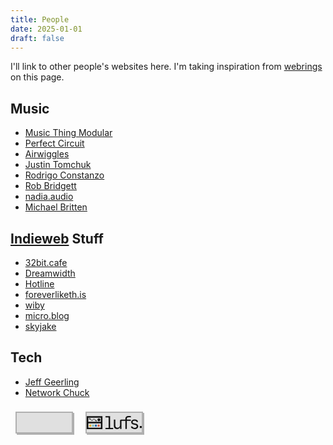 ```yaml
---
title: People
date: 2025-01-01
draft: false
---
```


I'll link to other people's websites here. I'm taking inspiration from [webrings](https://indieweb.org/webring) on this page.

## Music
- [Music Thing Modular](https://www.musicthing.co.uk/)
- [Perfect Circuit](https://www.perfectcircuit.com/signal)
- [Airwiggles](https://www.airwiggles.com/)
- [Justin Tomchuk](https://justintomchuk.com/)
- [Rodrigo Constanzo](https://rodrigoconstanzo.com/)
- [Rob Bridgett](https://robbridgett.com/)
- [nadia.audio](https://nadia.audio/)
- [Michael Britten](https://michaelbritten.music/)

## [Indieweb](https://indieweb.org/) Stuff
- [32bit.cafe](https://32bit.cafe/)
- [Dreamwidth](https://www.dreamwidth.org/)
- [Hotline](https://hotlinewebring.club/)
- [foreverliketh.is](https://foreverliketh.is/)
- [wiby](https://wiby.org/)
- [micro.blog](https://micro.blog/)
- [skyjake](https://gmi.skyjake.fi/)

## Tech

- [Jeff Geerling](https://www.youtube.com/@JeffGeerling)
- [Network Chuck](https://www.youtube.com/@NetworkChuck)


<html lang="en">

<head>

<meta charset="UTF-8">

<title>Daniel Ramirez's Retro Button</title>

<style>

@keyframes pulseShadow {

0%, 100% {

box-shadow: 2px 2px 0 #b0b0b0;

}

50% {

box-shadow: 4px 4px 0 #888;

}

}

@keyframes subtle-float {

0%, 100% {

transform: translateY(0px);

}

50% {

transform: translateY(-2px);

}

}

@keyframes eyeBlink {

0%, 95%, 100% { transform: scaleY(1); }

97% { transform: scaleY(0.1); }

}

.webring-button {

animation: pulseShadow 2s infinite, subtle-float 3s ease-in-out infinite;

width: 88px;

height: 31px;

display: inline-block;

overflow: hidden;

cursor: pointer;

text-decoration: none;

background: #e0e0e0;

border: 2px solid #b0b0b0;

box-shadow:

0 0 0 4px #f8f8f8,

0 0 0 6px #888,

2px 2px 0 0 #b0b0b0;

margin: 8px;

padding: 0;

transition: background 0.1s;

position: relative;

}

.webring-button:hover {

animation-play-state: paused;

box-shadow: none;

background: #d0d0d0;

}

.webring-button svg {

width: 88px;

height: 31px;

display: block;

margin: 0 auto;

background: #e0e0e0;

}

/* Sparkle animation */

@keyframes sparkle {

0%, 100% { opacity: 0; transform: scale(0.5); }

50% { opacity: 0.8; transform: scale(1); }

}

.sparkle {

position: absolute;

width: 2px;

height: 2px;

background: #fff;

border-radius: 50%;

z-index: 10;

animation: sparkle 2s infinite;

pointer-events: none;

}

</style>

</head>

<body>

<a href="https://danialrami.com" class="webring-button" title="danialrami.com!">

<!-- Add sparkles with JavaScript -->

<script>

(function() {

const addSparkles = function() {

const button = document.querySelector('.webring-button');

if (!button) return;

// Just add a few subtle sparkles

for (let i = 0; i < 5; i++) {

const sparkle = document.createElement('div');

sparkle.className = 'sparkle';

// Random position

const left = 10 + Math.floor(Math.random() * 70);

const top = 5 + Math.floor(Math.random() * 20);

sparkle.style.left = left + 'px';

sparkle.style.top = top + 'px';

// Different delays

sparkle.style.animationDelay = (i * 0.4) + 's';

button.appendChild(sparkle);

}

};

// Run when DOM is ready

if (document.readyState === 'loading') {

document.addEventListener('DOMContentLoaded', addSparkles);

} else {

addSparkles();

}

})();

</script>

<svg width="88" height="31" viewBox="0 0 88 31" xmlns="http://www.w3.org/2000/svg">

<rect width="88" height="31" fill="#e0e0e0"/>

<style>

.eye { animation: eyeBlink 4s infinite; transform-origin: center; }

.cloud:nth-child(1) .eye { animation-delay: 0s; }

.cloud:nth-child(2) .eye { animation-delay: 1.5s; }

.cloud:nth-child(3) .eye { animation-delay: 2.7s; }

</style>

<!-- Cloud 1 -->

<g class="cloud">

<path d="M15,5 C19,5 22,7 22,11 C26,11 29,14 29,18 C29,22 26,25 22,25 L8,25 C4,25 1,22 1,18 C1,14 4,11 8,11 C8,7 11,5 15,5 Z"

fill="#d8d8d8" stroke="#888" stroke-width="1"/>

<circle class="eye" cx="11" cy="16" r="2" fill="#222"/>

<circle class="eye" cx="19" cy="16" r="2" fill="#222"/>

</g>

<!-- Cloud 2 -->

<g class="cloud">

<path d="M44,5 C48,5 51,7 51,11 C55,11 58,14 58,18 C58,22 55,25 51,25 L37,25 C33,25 30,22 30,18 C30,14 33,11 37,11 C37,7 40,5 44,5 Z"

fill="#d8d8d8" stroke="#888" stroke-width="1"/>

<circle class="eye" cx="40" cy="16" r="2" fill="#222"/>

<circle class="eye" cx="48" cy="16" r="2" fill="#222"/>

</g>

<!-- Cloud 3 -->

<g class="cloud">

<path d="M73,5 C77,5 80,7 80,11 C84,11 87,14 87,18 C87,22 84,25 80,25 L66,25 C62,25 59,22 59,18 C59,14 62,11 66,11 C66,7 69,5 73,5 Z"

fill="#d8d8d8" stroke="#888" stroke-width="1"/>

<circle class="eye" cx="69" cy="16" r="2" fill="#222"/>

<circle class="eye" cx="77" cy="16" r="2" fill="#222"/>

</g>

</svg>

</a>

</body>

</html>
<html lang="en">

<head>

<meta charset="UTF-8">

<title>LUFS Retro Button</title>

<style>

@keyframes pulseShadow {

0%, 100% {

box-shadow: 2px 2px 0 #b0b0b0;

}

50% {

box-shadow: 4px 4px 0 #888;

}

}

@keyframes subtle-float {

0%, 100% {

transform: translateY(0px);

}

50% {

transform: translateY(-2px);

}

}

@keyframes sparkle {

0%, 100% {

opacity: 0;

transform: scale(0.5);

}

50% {

opacity: 0.8;

transform: scale(1);

}

}

.webring-button {

animation: pulseShadow 2s infinite, subtle-float 3s ease-in-out infinite;

width: 88px;

height: 31px;

display: inline-block;

overflow: hidden;

cursor: pointer;

text-decoration: none;

background: #e0e0e0;

border: 2px solid #b0b0b0;

box-shadow:

0 0 0 4px #f8f8f8,

0 0 0 6px #888,

2px 2px 0 0 #b0b0b0;

margin: 8px;

padding: 0;

transition: background 0.1s;

position: relative;

}

.webring-button:hover {

animation-play-state: paused;

box-shadow: none;

background: #d0d0d0;

}

.webring-button svg {

width: 88px;

height: 31px;

display: block;

margin: 0 auto;

background: #e0e0e0;

}

.sparkle {

position: absolute;

width: 4px;

height: 4px;

background: #fff;

border-radius: 50%;

z-index: 10;

animation: sparkle 2s infinite;

pointer-events: none;

}

.cls-1 { fill: #78beba; }

.cls-2 { fill: #111; }

.cls-3 { fill: #2069af; }

.cls-4 { fill: #d35233; }

.cls-5 { fill: #e7b225; }

</style>

</head>

<body>

<a href="https://lufs.audio" class="webring-button" title="LUFS Audio">

<!-- Add sparkles with JavaScript -->

<script>

(function() {

const addSparkles = function() {

const button = document.querySelector('.webring-button');

if (!button) return;

// Just add a few subtle sparkles

for (let i = 0; i < 5; i++) {

const sparkle = document.createElement('div');

sparkle.className = 'sparkle';

// Position sparkles around the LUFS logo

const left = 20 + Math.floor(Math.random() * 50);

const top = 10 + Math.floor(Math.random() * 15);

sparkle.style.left = left + 'px';

sparkle.style.top = top + 'px';

// Different delays

sparkle.style.animationDelay = (i * 0.4) + 's';

button.appendChild(sparkle);

}

};

// Run when DOM is ready

if (document.readyState === 'loading') {

document.addEventListener('DOMContentLoaded', addSparkles);

} else {

addSparkles();

}

})();

</script>

<svg width="88" height="31" viewBox="0 0 959.4 226.8" xmlns="http://www.w3.org/2000/svg">

<rect width="959.4" height="226.8" fill="#e0e0e0"/>

<g id="Layer_1-2" data-name="Layer 1">

<g>

<path class="cls-3" d="m159.04,147.69c3.01,0,6.03-.03,9.04,0,4.26.05,7.52,2.71,7.85,7.1.53,7,.54,14.05,0,21.05-.34,4.41-3.49,7.1-7.79,7.15-6.03.07-12.06.08-18.08,0-4.77-.06-7.95-3.39-8.01-8.34-.07-6.18-.07-12.37,0-18.55.05-5.06,3.33-8.37,8.19-8.41,2.93-.02,5.86,0,8.8,0Z"/>

<path class="cls-4" d="m207.66,147.69c3.01,0,6.03-.04,9.04,0,4.55.07,7.82,3.45,7.86,8.22.05,6.27.05,12.53,0,18.8-.04,4.8-3.16,8.19-7.8,8.27-6.11.11-12.22.1-18.33,0-4.59-.07-7.83-3.43-7.9-8.22-.09-6.27-.1-12.54,0-18.8.08-4.94,3.37-8.23,8.08-8.28,3.01-.03,6.03,0,9.04,0Z"/>

<path class="cls-1" d="m110.61,147.69c3.01,0,6.03-.03,9.04,0,4.31.06,7.62,2.96,7.78,7.43.24,6.85.23,13.72-.01,20.56-.15,4.27-3.29,7.2-7.39,7.29-6.27.13-12.54.13-18.81,0-4.41-.08-7.53-3.32-7.62-7.91-.13-6.43-.13-12.87-.02-19.31.08-4.82,3.35-8.01,7.99-8.07,3.01-.04,6.03,0,9.04,0Z"/>

<path class="cls-5" d="m62,147.69c3.09,0,6.19-.04,9.28.01,4.32.08,7.64,3.33,7.72,7.81.11,6.52.1,13.04.01,19.56-.06,4.44-3.11,7.78-7.38,7.89-6.35.16-12.7.16-19.05,0-4.42-.1-7.4-3.47-7.43-8.04-.04-6.43-.05-12.87,0-19.3.04-4.51,3.22-7.83,7.56-7.92,3.09-.07,6.19-.01,9.28-.01Z"/>

<path class="cls-2" d="m273.44,226.8H0V1.23h273.44v225.58ZM29.48,100.74h214.48c1.29,0,2.33-1.04,2.33-2.33V32.17c0-1.29-1.04-2.33-2.33-2.33H29.48c-1.29,0-2.33,1.04-2.33,2.33v66.24c0,1.29,1.04,2.33,2.33,2.33Zm-.47,102.43h214.94c1.29,0,2.33-1.04,2.33-2.33v-70.91c0-1.29-1.04-2.33-2.33-2.33H29.48c-1.29,0-2.33,1.04-2.33,2.33v71.37c0,1.03.84,1.87,1.87,1.87Z"/>

<path class="cls-2" d="m163.9,93.27c-5.47.02-9.82-3.61-11.06-9.25-.17-.8-.16-1.57-1.07-2-4.5-2.17-7.42-6.04-9.99-10.24-1.74-2.84-3.4-5.74-5.1-8.6-1.08-1.82-2.28-3.56-3.72-5.1-4.67-4.94-10.63-4.85-15.18.25-2.6,2.92-4.41,6.4-6.38,9.78-2.34,4.01-4.66,8.03-8.13,11.15-6.93,6.22-16.64,5.94-23.24-.63-3.3-3.29-5.61-7.31-7.93-11.33-1.51-2.61-2.98-5.23-4.8-7.63-1.08-1.43-2.31-2.69-3.79-3.69-1.52-1.03-2.61-1.39-4.07.54-3.27,4.34-8.83,5.41-13.51,3.05-4.61-2.33-7.17-7.76-6.11-12.98,1.03-5.08,5.26-8.95,10.12-9.26,5.51-.36,9.94,2.69,11.63,8.11.4,1.27.93,2,2.27,2.4,3.7,1.11,6.49,3.66,8.89,6.7,2.92,3.71,5.07,7.93,7.48,11.98,1.54,2.59,3.17,5.12,5.44,7.11,3.92,3.45,9.14,3.34,12.94-.27,2.37-2.24,4.08-5,5.72-7.82,2.33-4.01,4.52-8.11,7.47-11.69,7.64-9.29,19.47-9.38,27.24-.19,3.1,3.67,5.32,7.96,7.74,12.1,1.61,2.74,3.28,5.42,5.6,7.61,1.24,1.17,2.05,1.64,3.53-.04,3.51-3.97,9.26-4.57,13.72-1.85,4.35,2.66,6.44,8.08,5.1,13.2-1.36,5.19-5.63,8.57-10.84,8.59ZM50.92,53.18c2.04,0,3.93-1.9,4-4.04.07-2.24-1.83-4.3-3.98-4.31-2.03,0-3.94,1.93-4,4.06-.06,2.26,1.82,4.29,3.98,4.29Zm113.02,32.59c2.14-.07,4.07-2.22,3.93-4.39-.13-2.14-2.08-4.01-4.11-3.97-2.15.05-3.97,2.13-3.87,4.4.1,2.18,1.98,4.02,4.04,3.95Z"/>

<circle class="cls-2" cx="211.88" cy="65.29" r="25.57"/>

<g>

<path class="cls-2" d="m942.27,172.42c3.04,0,6.08-.03,9.11,0,4.34.06,7.68,2.98,7.84,7.49.24,6.9.24,13.82-.01,20.72-.15,4.3-3.32,7.26-7.45,7.34-6.32.13-12.64.13-18.96,0-4.44-.08-7.59-3.34-7.68-7.97-.13-6.48-.13-12.98-.02-19.46.08-4.86,3.38-8.08,8.05-8.13,3.04-.04,6.08,0,9.11,0Z"/>

<g>

<path class="cls-2" d="m407.56,1.19h-80.33v21.05h49.17c3.19,0,5.77,2.58,5.77,5.77v177.73h-55.39v21.05h134.23v-21.05h-53.45V1.19Z"/>

<path class="cls-2" d="m763.05,62.26h-64.03v-16.72c0-16.42,11.5-24.64,34.49-24.64,16.22,0,28.57.45,37.03,1.34V1.49c-7.17-.99-19.61-1.49-37.33-1.49-20.01,0-34.89,3.76-44.64,11.27-9.76,7.52-14.63,19.09-14.63,34.71v16.27l-68.26-.45h-6.78c-10.28,0-18.61,8.33-18.61,18.61v76.8c0,13.84-4.11,25.01-12.32,33.52-8.21,8.51-18.99,12.77-32.33,12.77-12.64,0-22-3.51-28.07-10.53-6.07-7.02-9.11-17.84-9.11-32.47V61.81h-25.38v105.11c0,19.41,4.65,34.24,13.96,44.5,9.31,10.25,22.77,15.38,40.39,15.38,12.34,0,22.97-2.74,31.88-8.21,8.91-5.47,15.55-13.24,19.93-23.29h2.09v28.52h24.34V83.47l68.26.45v139.9h25.38V83.91h63.73c4.14,0,7.49-3.35,7.49-7.49v-6.67c0-4.14-3.35-7.49-7.49-7.49Z"/>

<path class="cls-2" d="m886.62,149.24c-7.42-7.12-18.99-12.47-34.71-16.05l-22.84-5.23c-10.15-2.19-17.47-5.17-21.95-8.96-4.48-3.78-6.72-8.76-6.72-14.93,0-7.37,3.08-13.26,9.26-17.69,6.17-4.43,14.38-6.64,24.64-6.64,9.45,0,17.37,2.04,23.74,6.12,6.37,4.08,10.3,9.66,11.8,16.72h24.49c-1.49-13.53-7.59-24.24-18.29-32.1-10.7-7.86-24.46-11.8-41.28-11.8-17.82,0-32.2,4.31-43.15,12.92-10.95,8.61-16.43,19.93-16.43,33.97,0,22.99,14.58,37.83,43.75,44.5l24.04,5.52c10.25,2.29,17.57,5.3,21.95,9.03,4.38,3.73,6.57,8.83,6.57,15.3,0,7.76-3.26,13.96-9.78,18.59-6.52,4.63-15.3,6.94-26.35,6.94-10.45,0-19.09-2.07-25.91-6.2-6.82-4.13-11.17-9.93-13.06-17.4h-25.83c1.39,13.94,7.81,24.91,19.26,32.92,11.45,8.01,26.33,12.02,44.64,12.02s34.57-4.48,46.06-13.44c11.5-8.96,17.25-20.9,17.25-35.83,0-11.74-3.71-21.18-11.12-28.29Z"/>

</g>

</g>

</g>

</g>

</svg>

</a>

</body>

</html>